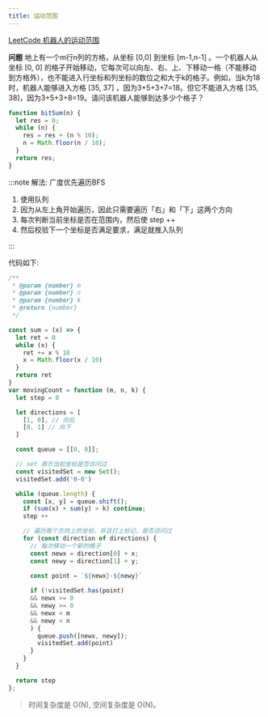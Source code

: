 ```yaml
---
title: 运动范围
---
```


[LeetCode 机器人的运动范围](https://leetcode-cn.com/problems/ji-qi-ren-de-yun-dong-fan-wei-lcof/)

**问题** 地上有一个m行n列的方格，从坐标 [0,0] 到坐标 [m-1,n-1] 。一个机器人从坐标 [0, 0] 的格子开始移动，它每次可以向左、右、上、下移动一格（不能移动到方格外），也不能进入行坐标和列坐标的数位之和大于k的格子。例如，当k为18时，机器人能够进入方格 [35, 37] ，因为3+5+3+7=18。但它不能进入方格 [35, 38]，因为3+5+3+8=19。请问该机器人能够到达多少个格子？


```js
function bitSum(n) {
  let res = 0;
  while (n) {
    res = res + (n % 10);
    n = Math.floor(n / 10);
  }
  return res;
}
```

:::note 解法: 广度优先遍历BFS

1. 使用队列
2. 因为从左上角开始遍历，因此只需要遍历「右」和「下」这两个方向 
3. 每次判断当前坐标是否在范围内，然后使 step ++
4. 然后校验下一个坐标是否满足要求，满足就推入队列

:::

代码如下:

```js
/**
 * @param {number} m
 * @param {number} n
 * @param {number} k
 * @return {number}
 */

const sum = (x) => {
  let ret = 0
  while (x) {
    ret += x % 10
    x = Math.floor(x / 10)
  }
  return ret
}
var movingCount = function (m, n, k) {
  let step = 0

  let directions = [
    [1, 0], // 向右
    [0, 1] // 向下
  ]

  const queue = [[0, 0]];

  // set 表示当前坐标是否访问过
  const visitedSet = new Set();
  visitedSet.add('0-0')

  while (queue.length) {
    const [x, y] = queue.shift();
    if (sum(x) + sum(y) > k) continue;
    step ++

    // 遍历每个方向上的坐标，并且打上标记，是否访问过
    for (const direction of directions) {
      // 每次移动一个新的格子
      const newx = direction[0] + x;
      const newy = direction[1] + y;

      const point = `${newx}-${newy}`
      
      if (!visitedSet.has(point)
      && newx >= 0
      && newy >= 0
      && newx < m
      && newy < n
      ) {
        queue.push([newx, newy]);
        visitedSet.add(point)
      }
    }
  }

  return step
};
```

> 时间复杂度是 O(N), 空间复杂度是 O(N)。